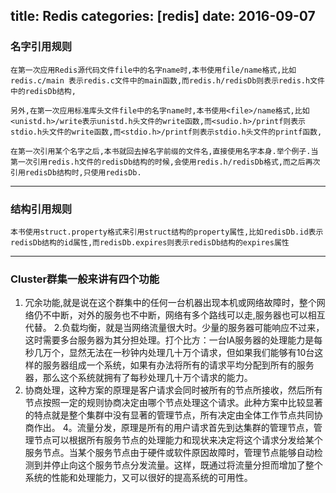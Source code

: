 title: Redis
categories: [redis]
date: 2016-09-07
---
### 名字引用规则

    在第一次应用Redis源代码文件file中的名字name时,本书使用file/name格式,比如redis.c/main 表示redis.c文件中的main函数,而redis.h/redisDb则表示redis.h文件中的redisDb结构,

    另外,在第一次应用标准库头文件file中的名字name时,本书使用<file>/name格式,比如<unistd.h>/write表示unistd.h头文件的write函数,而<sudio.h>/printf则表示stdio.h头文件的write函数,而<stdio.h>/printf则表示stdio.h头文件的printf函数,

    在第一次引用某个名字之后,本书就回去掉名字前缀的文件名,直接使用名字本身.举个例子.当第一次引用redis.h文件的redisDb结构的时候,会使用redis.h/redisDb格式,而之后再次引用redisDb结构时,只使用redisDb.

---
### 结构引用规则
    本书使用struct.property格式来引用struct结构的property属性,比如redisDb.id表示redisDb结构的id属性,而redisDb.expires则表示redisDb结构的expires属性

---
### Cluster群集一般来讲有四个功能
1. 冗余功能,就是说在这个群集中的任何一台机器出现本机或网络故障时，整个网络仍不中断，对外的服务也不中断，网络有多个路线可以走,服务器也可以相互代替。
2.负载均衡，就是当网络流量很大时。少量的服务器可能响应不过来，这时需要多台服务器为其分担处理。打个比方：一台IA服务器的处理能力是每秒几万个，显然无法在一秒钟内处理几十万个请求，但如果我们能够有10台这样的服务器组成一个系统，如果有办法将所有的请求平均分配到所有的服务器，那么这个系统就拥有了每秒处理几十万个请求的能力。
3. 协商处理，这种方案的原理是客户请求会同时被所有的节点所接收，然后所有节点按照一定的规则协商决定由哪个节点处理这个请求。此种方案中比较显著的特点就是整个集群中没有显著的管理节点，所有决定由全体工作节点共同协商作出。
4。流量分发，原理是所有的用户请求首先到达集群的管理节点，管理节点可以根据所有服务节点的处理能力和现状来决定将这个请求分发给某个服务节点。当某个服务节点由于硬件或软件原因故障时，管理节点能够自动检测到并停止向这个服务节点分发流量。这样，既通过将流量分担而增加了整个系统的性能和处理能力，又可以很好的提高系统的可用性。


